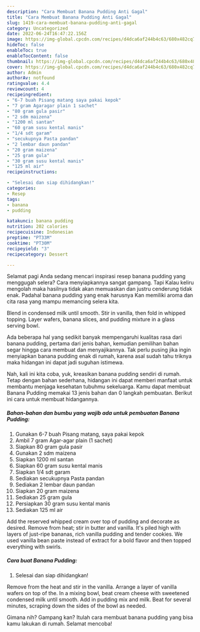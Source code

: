 ```yaml
---
description: "Cara Membuat Banana Pudding Anti Gagal"
title: "Cara Membuat Banana Pudding Anti Gagal"
slug: 1419-cara-membuat-banana-pudding-anti-gagal
category: Uncategorized
date: 2022-06-24T16:47:22.156Z
image: https://img-global.cpcdn.com/recipes/d4dca6af244b4c63/680x482cq70/banana-pudding-foto-resep-utama.jpg
hideToc: false
enableToc: true
enableTocContent: false
thumbnail: https://img-global.cpcdn.com/recipes/d4dca6af244b4c63/680x482cq70/banana-pudding-foto-resep-utama.jpg
cover: https://img-global.cpcdn.com/recipes/d4dca6af244b4c63/680x482cq70/banana-pudding-foto-resep-utama.jpg
author: Admin
authorAv: notfound
ratingvalue: 4.4
reviewcount: 4
recipeingredient:
- "6-7 buah Pisang matang saya pakai kepok"
- "7 gram Agaragar plain 1 sachet"
- "80 gram gula pasir"
- "2 sdm maizena"
- "1200 ml santan"
- "60 gram susu kental manis"
- "1/4 sdt garam"
- "secukupnya Pasta pandan"
- "2 lembar daun pandan"
- "20 gram maizena"
- "25 gram gula"
- "30 gram susu kental manis"
- "125 ml air"
recipeinstructions:

- "Selesai dan siap dihidangkan!"
categories:
- Resep
tags:
- banana
- pudding

katakunci: banana pudding 
nutrition: 202 calories
recipecuisine: Indonesian
preptime: "PT33M"
cooktime: "PT30M"
recipeyield: "3"
recipecategory: Dessert

---
```



Selamat pagi Anda sedang mencari inspirasi resep banana pudding yang menggugah selera? Cara menyiapkannya sangat gampang. Tapi Kalau keliru mengolah maka hasilnya tidak akan memuaskan dan justru cenderung tidak enak. Padahal banana pudding yang enak harusnya Kan memiliki aroma dan cita rasa yang mampu memancing selera kita.


Blend in condensed milk until smooth. Stir in vanilla, then fold in whipped topping. Layer wafers, banana slices, and pudding mixture in a glass serving bowl.

Ada beberapa hal yang sedikit banyak mempengaruhi kualitas rasa dari banana pudding, pertama dari jenis bahan, kemudian pemilihan bahan segar hingga cara membuat dan menyajikannya. Tak perlu pusing jika ingin menyiapkan banana pudding enak di rumah, karena asal sudah tahu triknya maka hidangan ini dapat jadi suguhan istimewa.


Nah, kali ini kita coba, yuk, kreasikan banana pudding sendiri di rumah. Tetap dengan bahan sederhana, hidangan ini dapat memberi manfaat untuk membantu menjaga kesehatan tubuhmu sekeluarga. Kamu dapat membuat Banana Pudding memakai 13 jenis bahan dan 0 langkah pembuatan. Berikut ini cara untuk membuat hidangannya.

<!--inarticleads1-->

##### Bahan-bahan dan bumbu yang wajib ada untuk pembuatan Banana Pudding:

1. Gunakan 6-7 buah Pisang matang, saya pakai kepok
1. Ambil 7 gram Agar-agar plain (1 sachet)
1. Siapkan 80 gram gula pasir
1. Gunakan 2 sdm maizena
1. Siapkan 1200 ml santan
1. Siapkan 60 gram susu kental manis
1. Siapkan 1/4 sdt garam
1. Sediakan secukupnya Pasta pandan
1. Sediakan 2 lembar daun pandan
1. Siapkan 20 gram maizena
1. Sediakan 25 gram gula
1. Persiapkan 30 gram susu kental manis
1. Sediakan 125 ml air


Add the reserved whipped cream over top of pudding and decorate as desired. Remove from heat; stir in butter and vanilla. It&#39;s piled high with layers of just-ripe bananas, rich vanilla pudding and tender cookies. We used vanilla bean paste instead of extract for a bold flavor and then topped everything with swirls. 

<!--inarticleads2-->

##### Cara buat Banana Pudding:


1. Selesai dan siap dihidangkan!

Remove from the heat and stir in the vanilla. Arrange a layer of vanilla wafers on top of the. In a mixing bowl, beat cream cheese with sweetened condensed milk until smooth. Add in pudding mix and milk. Beat for several minutes, scraping down the sides of the bowl as needed. 

Gimana nih? Gampang kan? Itulah cara membuat banana pudding yang bisa kamu lakukan di rumah. Selamat mencoba!
